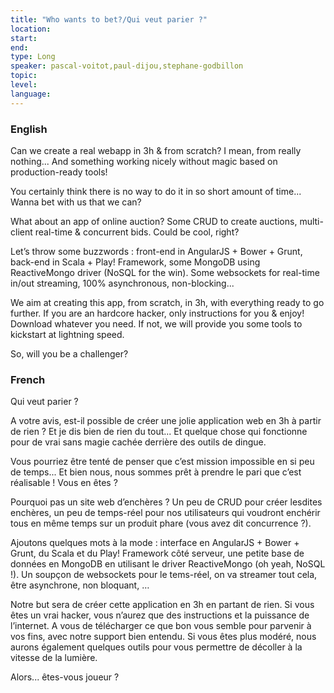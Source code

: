 ```yaml
---
title: "Who wants to bet?/Qui veut parier ?"
location: 
start: 
end: 
type: Long
speaker: pascal-voitot,paul-dijou,stephane-godbillon
topic: 
level: 
language: 
---
```


### English

Can we create a real webapp in 3h & from scratch? I mean, from really nothing... And something working nicely without magic based on production-ready tools! 

You certainly think there is no way to do it in so short amount of time... Wanna bet with us that we can?

What about an app of online auction? Some CRUD to create auctions, multi-client real-time & concurrent bids. Could be cool, right?

Let’s throw some buzzwords : front-end in AngularJS + Bower + Grunt, back-end in Scala + Play! Framework, some MongoDB using ReactiveMongo driver (NoSQL for the win). Some websockets for real-time in/out streaming, 100% asynchronous, non-blocking...

We aim at creating this app, from scratch, in 3h, with everything ready to go further. If you are an hardcore hacker, only instructions for you & enjoy! Download whatever you need. If not, we will provide you some tools to kickstart at lightning speed.

So, will you be a challenger?

### French


Qui veut parier ?

A votre avis, est-il possible de créer une jolie application web en 3h à partir de rien ? Et je dis bien de rien du tout... Et quelque chose qui fonctionne pour de vrai sans magie cachée derrière des outils de dingue.

Vous pourriez être tenté de penser que c’est mission impossible en si peu de temps... Et bien nous, nous sommes prêt à prendre le pari que c’est réalisable ! Vous en êtes ?

Pourquoi pas un site web d’enchères ? Un peu de CRUD pour créer lesdites enchères, un peu de temps-réel pour nos utilisateurs qui voudront enchérir tous en même temps sur un produit phare (vous avez dit concurrence ?).

Ajoutons quelques mots à la mode : interface en AngularJS + Bower + Grunt, du Scala et du Play! Framework côté serveur, une petite base de données en MongoDB en utilisant le driver ReactiveMongo (oh yeah, NoSQL !). Un soupçon de websockets pour le tems-réel, on va streamer tout cela, être asynchrone, non bloquant, …

Notre but sera de créer cette application en 3h en partant de rien. Si vous êtes un vrai hacker, vous n’aurez que des instructions et la puissance de l’internet. A vous de télécharger ce que bon vous semble pour parvenir à vos fins, avec notre support bien entendu. Si vous êtes plus modéré, nous aurons également quelques outils pour vous permettre de décoller à la vitesse de la lumière.

Alors... êtes-vous joueur ?